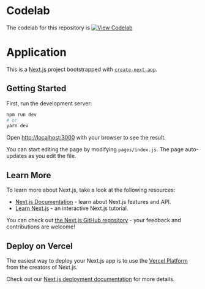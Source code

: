 # Codelab 
The codelab for this repository is 
[![View Codelab](https://firebasestorage.googleapis.com/v0/b/kodelab-5238e.appspot.com/o/public%2Fkodelab%2Fdemo%2Fcodelab_ss_1.png?alt=media&token=e5c8764f-f35c-4cd4-8d1a-f920caad38f7)](https://engdocs.dev/codelab/FHQPWEGGWSPT/how-to-deploy-nextjs-app-to-kubernetes-cluster-in-gcp-with-custom-domain)


# Application

This is a [Next.js](https://nextjs.org/) project bootstrapped with [`create-next-app`](https://github.com/vercel/next.js/tree/canary/packages/create-next-app).

## Getting Started

First, run the development server:

```bash
npm run dev
# or
yarn dev
```

Open [http://localhost:3000](http://localhost:3000) with your browser to see the result.

You can start editing the page by modifying `pages/index.js`. The page auto-updates as you edit the file.

## Learn More

To learn more about Next.js, take a look at the following resources:

- [Next.js Documentation](https://nextjs.org/docs) - learn about Next.js features and API.
- [Learn Next.js](https://nextjs.org/learn) - an interactive Next.js tutorial.

You can check out [the Next.js GitHub repository](https://github.com/vercel/next.js/) - your feedback and contributions are welcome!

## Deploy on Vercel

The easiest way to deploy your Next.js app is to use the [Vercel Platform](https://vercel.com/import?utm_medium=default-template&filter=next.js&utm_source=create-next-app&utm_campaign=create-next-app-readme) from the creators of Next.js.

Check out our [Next.js deployment documentation](https://nextjs.org/docs/deployment) for more details.
